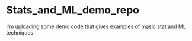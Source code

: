 # Stats_and_ML_demo_repo
I'm uploading some demo code that gives examples of masic stat and ML techniques
